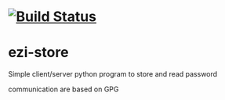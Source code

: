 [![Build Status](https://travis-ci.org/guits/ezi-store.svg)](https://travis-ci.org/guits/ezi-store)
=======
# ezi-store

Simple client/server python program to store and read password

communication are based on GPG
